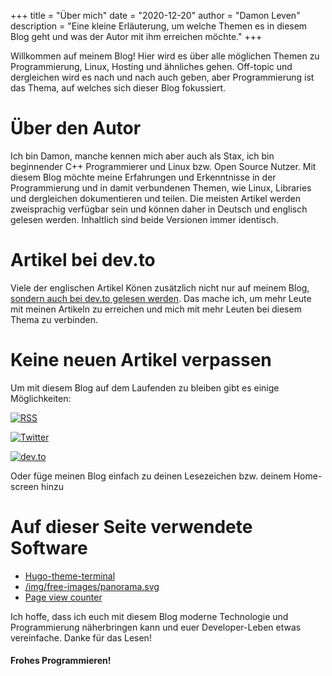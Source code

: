 +++
title = "Über mich"
date = "2020-12-20"
author = "Damon Leven"
description = "Eine kleine Erläuterung, um welche Themen es in diesem Blog geht und was der Autor mit ihm erreichen möchte."
+++

Willkommen auf meinem Blog! Hier wird es über alle möglichen Themen zu Programmierung, Linux, Hosting und ähnliches gehen. Off-topic und dergleichen wird es nach und nach auch geben, aber Programmierung ist das Thema, auf welches sich dieser Blog fokussiert.

# Über den Autor 
Ich bin Damon, manche kennen mich aber auch als Stax, ich bin beginnender C++ Programmierer und Linux bzw. Open Source Nutzer. Mit diesem Blog möchte meine Erfahrungen und Erkenntnisse in der Programmierung und in damit verbundenen Themen, wie Linux, Libraries und dergleichen dokumentieren und teilen. Die meisten Artikel werden zweisprachig verfügbar sein und können daher in Deutsch und englisch gelesen werden. Inhaltlich sind beide Versionen immer identisch.

# Artikel bei dev.to
Viele der englischen Artikel Könen zusätzlich nicht nur auf meinem Blog, [sondern auch bei dev.to gelesen werden](https://dev.to/mcwertgaming). Das mache ich, um mehr Leute mit meinen Artikeln zu erreichen und mich mit mehr Leuten bei diesem Thema zu verbinden.

# Keine neuen Artikel verpassen
Um mit diesem Blog auf dem Laufenden zu bleiben gibt es einige Möglichkeiten: 

[![RSS](https://img.shields.io/badge/RSS-FFA500?style=for-the-badge&logo=rss&logoColor=white)](/de/kontakt/#rss-feeds)

[![Twitter](https://img.shields.io/badge/Twitter-1DA1F2?style=for-the-badge&logo=twitter&logoColor=white)](https://twitter.com/staxthefox)

[![dev.to](https://img.shields.io/badge/dev.to-0A0A0A?style=for-the-badge&logo=dev.to&logoColor=white)](https://dev.to/mcwertgaming)

Oder füge meinen Blog einfach zu deinen Lesezeichen bzw. deinem Home-screen hinzu

# Auf dieser Seite verwendete Software
- [Hugo-theme-terminal](https://github.com/panr/hugo-theme-terminal)
- [/img/free-images/panorama.svg](https://www.flaticon.com/authors/freepik)
- [Page view counter](https://hitcounter.pythonanywhere.com/)

Ich hoffe, dass ich euch mit diesem Blog moderne Technologie und Programmierung näherbringen kann und euer Developer-Leben etwas vereinfache. Danke für das Lesen!

#### Frohes Programmieren!
